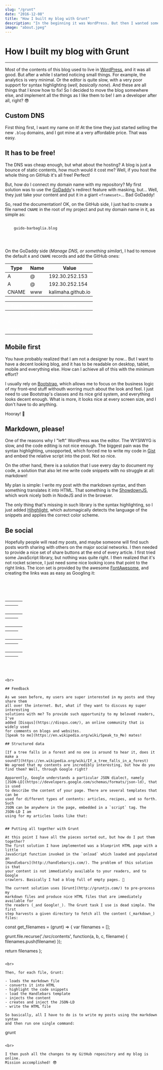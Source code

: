 ```yaml
---
slug: "/grunt"
date: "2016-12-08"
title: "How I built my blog with Grunt"
description: "In the beginning it was WordPress. But then I wanted something more personal, so I ended up building the whole blog from scratch with the help of Grunt."
image: "about.jpeg"
---
```


# How I built my blog with Grunt

<hr>

Most of the contents of this blog used to live in [WordPress](https://kalimadev.wordpress.com/),
and it was all good. But after a while I started noticing small things.
For example, the analytics is very minimal. Or the editor is quite slow,
with a very poor support for syntax highlighting (_well, basically none_).
And these are all things that I know how to fix! So I decided to move the
blog somewhere else, and implement all the things as I like them to be!
I am a developer after all, right? 😎

## Custom DNS

First thing first, I want my name on it! At the time they just started
selling the new `.blog` domains, and I got mine at a very affordable price.
That was easy.

## It has to be free!

The DNS was cheap enough, but what about the hosting? A blog is just a bounce
of static contents, how much would it cost me? Well, if you host the whole thing
on GitHub it's all free! Perfect!

But, how do I connect my domain name with my repository? My first solution was
to use the [GoDaddy](https://it.godaddy.com/)'s redirect feature with
masking, but... Well, they just take your content and put it in a giant
`<frameset>`... Bad GoDaddy!

So, read the documentation! OK, on the GitHub side, I just had to create a
file named `CNAME` in the root of my project and put my domain name in it, as
simple as:

<pre>
  <code>
    guido-barbaglia.blog
  </code>
</pre>

<br>

On the GoDaddy side (_Manage DNS, or something similar_), I had to remove
the default `A` and `CNAME` records and add the GitHub ones:

| Type  | Name | Value              |
| ----- | ---- | ------------------ |
| A     | @    | 192.30.252.153     |
| A     | @    | 192.30.252.154     |
| CNAME | www  | kalimaha.github.io |

<table class="table" style="color: #fff;">
  <thead>
    <th>Type</th>
    <th>Name</th>
    <th>Value</th>
  </thead>
  <tbody>
    <tr>
      <td>A</td>
      <td>@</td>
      <td>1
    <tr>
      <td>A</td>
      <td>@</td>
      <td>192.30.252.154</td>
    </tr>
    <tr>
      <td>CNAME</td>
      <td>www</td>
      <td>kalimaha.github.io</td>
    </tr>
  </tbody>
</table>

## Mobile first

You have probably realized that I am not a designer by now...
But I want to have a decent looking blog, and it has to be readable on desktop,
tablet, mobile and everything else. How can I achieve all of this with the
minimum effort?

I usually rely on [Bootstrap](http://getbootstrap.com/), which allows me to
focus on the business logic of my front-end stuff withouth worring much about
the look and feel. I just need to use Bootstrap's classes and its nice grid
system, and everything looks decent enough. What is more, it looks nice at
every screen size, and I don't have to do anything.

Hooray! 🎉

## Markdown, please!

One of the reasons why I "left" WordPress was the editor. The WYSIWYG is slow,
and the code editing is not nice enough. The biggest pain was the syntax
highlighting, unsopported, which forced me to write my code in
[Gist](https://gist.github.com) and embed the relative script into the post. Not
so nice.

On the other hand, there is a solution that I use every day to document my code,
a solution that also let me write code snippets with no struggle at all: markdown!

My plan is simple: I write my post with the markdown syntax, and then something
translates it into HTML. That something is the
[ShowdownJS](https://github.com/showdownjs/showdown), which work nicely both in
NodeJS and in the browser.

The only thing that's missing in such library is the syntax highlighting, so I
just added [Hihghlight](https://www.npmjs.com/package/highlight), which
automagically detects the language of the snippets and applies the correct
color scheme.

## Be social

Hopefully people will read my posts, and maybe someone will find such posts
worth sharing with others on the major social networks. I then needed to provide
a nice set of share buttons at the end of every article. I first tried some
JavaScript library, but nothing was quite right. I then realized that it's not
rocket science, I just need some nice looking icons that point to the right
links. The icon set is provided by the awesome
[FontAwesome](http://fontawesome.io/), and creating the links was as easy as
Googling it:

<pre>
  <code>
    <div>
      <a href="https://twitter.com/intent/tweet?text={{title}}&url={{url}}">
        <i class="fa fa-twitter fa-2x"></i>
      </a>
      <a href="http://www.linkedin.com/shareArticle?mini=true&url={{url}}&title={{title}}">
        <i class="fa fa-linkedin fa-2x"></i>
      </a>
      <a href="http://www.reddit.com/submit?url={{url}}&title={{title}}">
        <i class="fa fa-reddit fa-2x"></i>
      </a>
      <a href="http://www.facebook.com/sharer/sharer.php?u={{url}}&title={{title}}">
        <i class="fa fa-facebook fa-2x"></i>
      </a>
      <a href="https://plus.google.com/share?url={{url}}">
        <i class="fa fa-google-plus fa-2x"></i>
      </a>
    </div>
  </code>
</pre>
```

<br>

## Feedback

As we seen before, my users are super interested in my posts and they share them
all over the internet. But, what if they want to discuss my super interesting
solutions with me? To provide such opportunity to my beloved readers, I've
added [Disqus](https://disqus.com/), an online community that is widely used
for comments on blogs and websites.
[Speak to me](https://en.wikipedia.org/wiki/Speak_to_Me) mates!

## Structured data

[If a tree falls in a forest and no one is around to hear it, does it make a
sound?](https://en.wikipedia.org/wiki/If_a_tree_falls_in_a_forest)
We agreed that my contents are incredibly interesting, but how do you
find them? Well, through Google right?

Apparently, Google understands a particular JSON dialect, namely
[JSON-LD](https://developers.google.com/schemas/formats/json-ld), that is used
to describe the content of your page. There are several templates that can be
used for different types of contents: articles, recipes, and so forth. Such
JSON can be anywhere in the page, embedded in a `script` tag. The JSON-LD I am
using for my articles looks like that:

```
<script type="application/ld+json">
  {
    "@context":"http://schema.org",
    "@type":"BlogPosting",
    "mainEntityOfPage": {
      "@type": "WebPage",
      "@id": "http://guido-barbaglia.blog/posts/how_i_built_my_blog_with_grunt.html"
    },
    "headline":"How I built my blog with Grunt",
    "description":"In the beginning it was WordPress. But then I wanted something more personal, so I ended up building the whole blog from scratch with the help of Grunt.",
    "author": {
        "@type": "Person",
        "name": "Guido Barbaglia"
    },
    "datePublished": "2016-12-08T10:42:48.917Z",
    "dateModified": "2016-12-08T10:42:48.917Z",
    "publisher": {
      "@type": "Organization",
      "name": "Guido Barbaglia",
      "logo": {
        "@type": "ImageObject",
        "url": "http://guido-barbaglia.blog/src/images/portrait.jpg",
        "width": "150",
        "height": 60
      }
    },
    "image": {
      "@type": "ImageObject",
      "url": "http://guido-barbaglia.blog/src/images/how_i_built_my_blog_with_grunt.png",
      "height": 150,
      "width": "150"
    }
  }
</script>
```

## Putting all together with Grunt

At this point I have all the pieces sorted out, but how do I put them together?
The first solution I have implemented was a blueprint HTML page with a little
JavaScript function invoked in the `onload` which loaded and populated an
[Handlebars](http://handlebarsjs.com/). The problem of this solution is that
your content is not immediately available to your readers, and to Google
crawlers. Basically I had a blog full of empty pages. 🤔

The current solution uses [Grunt](http://gruntjs.com/) to pre-process my
markdown files and produce nice HTML files that are immediately available for
the readers (_and Google!_). The Grunt task I use is dead simple. The first
step harvests a given directory to fetch all the content (_markdown_) files:

```
const get_filenames = (grunt) => {
  var filenames = [];

  grunt.file.recurse('./src/contents', function(a, b, c, filename) {
    filenames.push(filename)
  });

  return filenames
};
```

<br>

Then, for each file, Grunt:

- loads the markdown file
- converts it into HTML
- highlight the code snippets
- load the Handlebars template
- injects the content
- creates and inject the JSON-LD
- write the HTML file

So basically, all I have to do is to write my posts using the markdown syntax
and then run one single command:

```
grunt
```

<br>

I then push all the changes to my GitHub repository and my blog is online.
Mission accomplished! 😎
